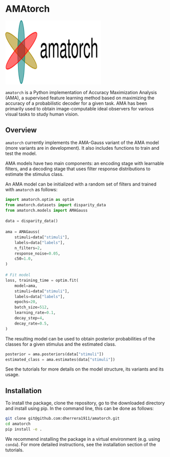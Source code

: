 # AMAtorch

<img src="docs/source/_static/amatorch.svg" width="300" height="200">

`amatorch` is a Python implementation of Accuracy Maximization Analysis (AMA),
a supervised feature learning method based on maximizing the accuracy
of a probabilistic decoder for a given task. AMA has been primarily
used to obtain image-computable ideal observers for various visual tasks
to study human vision.

## Overview

`amatorch` currently implements the AMA-Gauss variant of the AMA model
(more variants are in development). It also includes functions to
train and test the model.

AMA models have two main components: an encoding stage with learnable
filters, and a decoding stage that uses filter response distributions
to estimate the stimulus class.

An AMA model can be initialized with a random set of filters and
trained with `amatorch` as follows:

```python
import amatorch.optim as optim
from amatorch.datasets import disparity_data
from amatorch.models import AMAGauss

data = disparity_data()

ama = AMAGauss(
    stimuli=data["stimuli"],
    labels=data["labels"],
    n_filters=2,
    response_noise=0.05,
    c50=1.0,
)

# Fit model
loss, training_time = optim.fit(
    model=ama,
    stimuli=data["stimuli"],
    labels=data["labels"],
    epochs=20,
    batch_size=512,
    learning_rate=0.1,
    decay_step=4,
    decay_rate=0.5,
)
```

The resulting model can be used to obtain posterior probabilities
of the classes for a given stimulus and the estimated class.

```python
posterior = ama.posteriors(data["stimuli"])
estimated_class = ama.estimates(data["stimuli"])
```

See the tutorials for more details on the model structure,
its variants and its usage.


## Installation

To install the package, clone the repository, go to the
downloaded directory and install using pip. In the command
line, this can be done as follows:

```bash
git clone git@github.com:dherrera1911/amatorch.git
cd amatorch
pip install -e .
```

We recommend installing the package in a virtual
environment (e.g. using `conda`). For more detailed instructions, see the
installation section of the tutorials.

